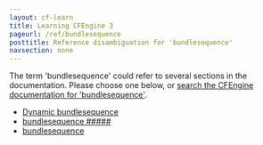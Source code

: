 ```yaml
---
layout: cf-learn
title: Learning CFEngine 3
pageurl: /ref/bundlesequence
posttitle: Reference disambiguation for 'bundlesequence'
navsection: none
---
```


The term 'bundlesequence' could refer to several sections in the documentation. Please choose one below, or
[search the CFEngine documentation for 'bundlesequence'](http://docs.cfengine.com/latest/search.html?q=bundlesequence).

- [Dynamic bundlesequence](http://docs.cfengine.com/latest/examples-tutorials-tags.html#dynamic-bundlesequence)
- [bundlesequence \#\#\#\#\#](http://docs.cfengine.com/latest/guide-writing-and-serving-policy-policy-framework.html#bundlesequence-#####)
- [bundlesequence](http://docs.cfengine.com/latest/reference-components.html#bundlesequence)
